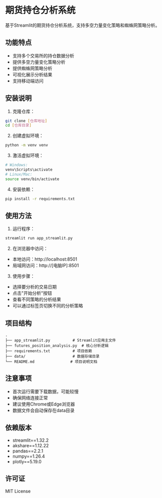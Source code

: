 # 期货持仓分析系统

基于Streamlit的期货持仓分析系统，支持多空力量变化策略和蜘蛛网策略分析。

## 功能特点

- 支持多个交易所的持仓数据分析
- 提供多空力量变化策略分析
- 提供蜘蛛网策略分析
- 可视化展示分析结果
- 支持移动端访问

## 安装说明

1. 克隆仓库：
```bash
git clone [仓库地址]
cd [仓库目录]
```

2. 创建虚拟环境：
```bash
python -m venv venv
```

3. 激活虚拟环境：
```bash
# Windows:
venv\Scripts\activate
# Linux/Mac:
source venv/bin/activate
```

4. 安装依赖：
```bash
pip install -r requirements.txt
```

## 使用方法

1. 运行程序：
```bash
streamlit run app_streamlit.py
```

2. 在浏览器中访问：
- 本地访问：http://localhost:8501
- 局域网访问：http://[电脑IP]:8501

3. 使用步骤：
- 选择要分析的交易日期
- 点击"开始分析"按钮
- 查看不同策略的分析结果
- 可以通过标签页切换不同的分析策略

## 项目结构

```
.
├── app_streamlit.py          # Streamlit应用主文件
├── futures_position_analysis.py  # 核心分析逻辑
├── requirements.txt          # 项目依赖
├── data/                     # 数据存储目录
└── README.md                # 项目说明文档
```

## 注意事项

- 首次运行需要下载数据，可能较慢
- 确保网络连接正常
- 建议使用Chrome或Edge浏览器
- 数据文件会自动保存在data目录

## 依赖版本

- streamlit==1.32.2
- akshare==1.12.22
- pandas==2.2.1
- numpy==1.26.4
- plotly==5.19.0

## 许可证

MIT License 